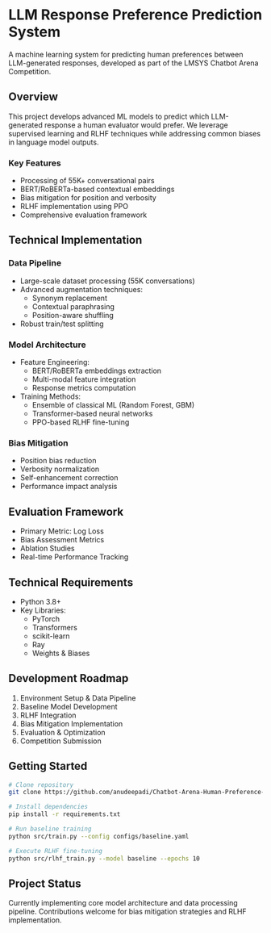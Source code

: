 # LLM Response Preference Prediction System

A machine learning system for predicting human preferences between LLM-generated responses, developed as part of the LMSYS Chatbot Arena Competition.

## Overview

This project develops advanced ML models to predict which LLM-generated response a human evaluator would prefer. We leverage supervised learning and RLHF techniques while addressing common biases in language model outputs.

### Key Features

- Processing of 55K+ conversational pairs
- BERT/RoBERTa-based contextual embeddings
- Bias mitigation for position and verbosity
- RLHF implementation using PPO
- Comprehensive evaluation framework

## Technical Implementation

### Data Pipeline
- Large-scale dataset processing (55K conversations)
- Advanced augmentation techniques:
  - Synonym replacement
  - Contextual paraphrasing
  - Position-aware shuffling
- Robust train/test splitting

### Model Architecture
- Feature Engineering:
  - BERT/RoBERTa embeddings extraction
  - Multi-modal feature integration
  - Response metrics computation
- Training Methods:
  - Ensemble of classical ML (Random Forest, GBM)
  - Transformer-based neural networks
  - PPO-based RLHF fine-tuning

### Bias Mitigation
- Position bias reduction
- Verbosity normalization
- Self-enhancement correction
- Performance impact analysis

## Evaluation Framework

- Primary Metric: Log Loss
- Bias Assessment Metrics
- Ablation Studies
- Real-time Performance Tracking

## Technical Requirements

- Python 3.8+
- Key Libraries:
  - PyTorch
  - Transformers
  - scikit-learn
  - Ray
  - Weights & Biases

## Development Roadmap

1. Environment Setup & Data Pipeline
2. Baseline Model Development
3. RLHF Integration
4. Bias Mitigation Implementation
5. Evaluation & Optimization
6. Competition Submission

## Getting Started

```bash
# Clone repository
git clone https://github.com/anudeepadi/Chatbot-Arena-Human-Preference-Predictions.git

# Install dependencies
pip install -r requirements.txt

# Run baseline training
python src/train.py --config configs/baseline.yaml

# Execute RLHF fine-tuning
python src/rlhf_train.py --model baseline --epochs 10
```

## Project Status

Currently implementing core model architecture and data processing pipeline. Contributions welcome for bias mitigation strategies and RLHF implementation.
